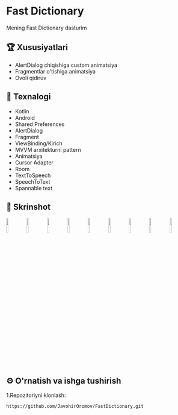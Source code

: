 # Fast Dictionary

Mening Fast Dictionary dasturim

## 🏆 Xususiyatlari

- AlertDialog chiqishiga custom animatsiya
- Fragmentlar o'tishiga animatsiya
- Ovoli qidiruv

## 🚀 Texnalogi

- Kotlin
- Android
- Shared Preferences
- AlertDialog
- Fragment
- ViewBinding/Kirich
- MVVM arxitekturni pattern
- Animatsiya
- Cursor Adapter
- Room
- TextToSpeech
- SpeechToText
- Spannable text

## 📸 Skrinshot
<p float="left">
  <img src="https://drive.google.com/uc?export=view&id=1YUtmcqzN1eg1qgCoBdkU2Y4Yvd75aN6P" width="10%" />
  <img src="https://drive.google.com/uc?export=view&id=1SsqH5kEKZk9MJeovDPXC_kUVJE5Z9fuG" width="10%" />
  <img src="https://drive.google.com/uc?export=view&id=1Cv2tL2HTFHAZOPizCKk7XVYUQ9HTZyCM" width="10%" />
  <img src="https://drive.google.com/uc?export=view&id=1RJPeE-Mv9B-oo2AsweTk2wnewfkwJ2L6" width="10%" />
   <img src="https://drive.google.com/uc?export=view&id=1LDQtZTkWPwxd9r9KKIJ88FUc11_HVPxp" width="10%" />
  <img src="https://drive.google.com/uc?export=view&id=10EXx8Chl95LFqCNWYjvIxPJyFIfGcJKw" width="10%" />
  <img src="https://drive.google.com/uc?export=view&id=1M0i7Q0b0v4UnUythdi1nLiVspdR-e5C-" width="10%" />
   <img src="https://drive.google.com/uc?export=view&id=1HjjIKe4e3XyY-uhQoZYt7xpP1vOAHUNp" width="10%" />
  <img src="https://drive.google.com/uc?export=view&id=17LIBvG8uWLj8mgEvT-xky1sP_R071xVC" width="10%" />
</p>

## ⚙️ O'rnatish va ishga tushirish

1.Repozitoriyni klonlash:

```bash
https://github.com/JavohirOromov/FastDictionary.git
